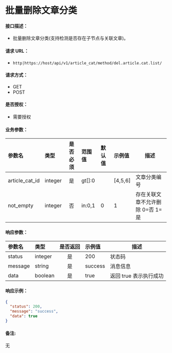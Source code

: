 # 批量删除文章分类

#### 接口描述：
- 批量删除文章分类(支持检测是否存在子节点与关联文章)。

#### 请求 URL：
- `http|https://host/api/v1/article_cat/method/del.article.cat.list/`

#### 请求方式：
- GET
- POST

#### 是否授权：
- 需要授权

#### 业务参数：
|参数名|类型|是否必须|范围值|默认值|示例值|描述|
|:----|:---|:---:|:-----|:-----|:-----|-----|
|article_cat_id |integer |是 |gt[]:0 | |[4,5,6] |文章分类编号 |
|not_empty |integer |否 |in:0,1 |0 |1 |存在关联文章不允许删除 0=否 1=是 |

#### 响应参数：
|参数名|类型|是否返回|示例值|描述|
|:-----|:-----|:---:|:-----|-----|
|status |integer |是 |200 |状态码 |
|message |string |是 |success |消息信息 |
|data |boolean |是 |true |返回 true 表示执行成功 |

#### 响应示例：
```json
{
  "status": 200,
  "message": "success",
  "data": true
}
```

#### 备注:
无